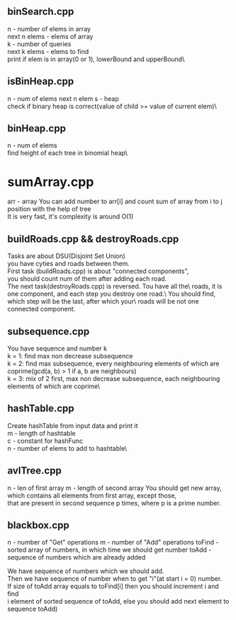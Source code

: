 ## binSearch.cpp

n - number of elems in array\
next n elems - elems of array\
k - number of queries\
next k elems - elems to find\
print if elem is in array(0 or 1), lowerBound and upperBound\

## isBinHeap.cpp

n - num of elems
next n elem s - heap\
check if binary heap is correct(value of child >= value of current elem)\

## binHeap.cpp

n - num of elems\
find height of each tree in binomial heap\

# sumArray.cpp

arr - array
You can add number to arr[i] and count sum of array from i to j position with the help of tree\
It is very fast, it's complexity is around O(1)

## buildRoads.cpp && destroyRoads.cpp

Tasks are about DSU(Disjoint Set Union)\
you have cyties and roads between them.\
First task (buildRoads.cpp) is about "connected components",\
you should count num of them after adding each road.\
The next task(destroyRoads.cpp) is reversed. Tou have all the\ roads, it is one component, and each step you destroy one road.\ You should find, which step will be the last, after which your\ roads will be not one connected component.

## subsequence.cpp

You have sequence and number k\
k = 1: find max non decrease subsequence\
k = 2: find max subsequence, every neighbouring elements of which are coprime(gcd(a, b) > 1 if a, b are neighbours)\
k = 3: mix of 2 first, max non decrease subsequence, each neighbouring elements of which are coprime\

## hashTable.cpp

Create hashTable from input data and print it\
m - length of hashtable\
c - constant for hashFunc\
n - number of elems to add to hashtable\

## avlTree.cpp

n - len of first array
m - length of second array
You should get new array, which contains all elements from first array, except those,\
that are present in second sequence p times, where p is a prime number.

## blackbox.cpp

n - number of "Get" operations
m - number of "Add" operations
toFind - sorted array of numbers, in which time we should get number
toAdd - sequence of numbers which are already added

We have sequence of numbers which we should add.\
Then we have sequence of number when to get "i"(at start i = 0) number.\
If size of toAdd array equals to toFind[i] then you should increment i and find\
i element of sorted sequence of toAdd, else you should add next element to sequence toAdd)

